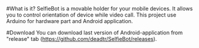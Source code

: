 #What is it?
SelfieBot is a movable holder for your mobile devices. It allows you to control orientation of device while video call.
This project use Arduino for hardware part and Android application.

#Download
You can download last version of Android-application from "release" tab  (https://github.com/deadtr/SelfieBot/releases).
